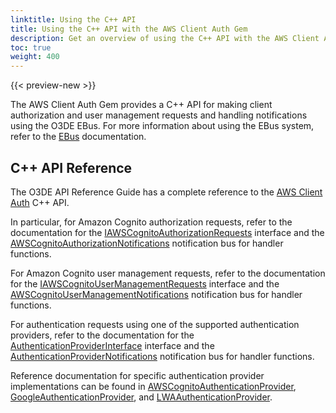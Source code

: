```yaml
---
linktitle: Using the C++ API
title: Using the C++ API with the AWS Client Auth Gem
description: Get an overview of using the C++ API with the AWS Client Auth Gem in Open 3D Engine (O3DE).
toc: true
weight: 400
---
```


{{< preview-new >}}

The AWS Client Auth Gem provides a C++ API for making client authorization and user management requests and handling notifications using the O3DE EBus. For more information about using the EBus system, refer to the [EBus](/docs/user-guide/engine/ebus) documentation.

## C++ API Reference

The O3DE API Reference Guide has a complete reference to the [AWS Client Auth](/docs/api/gems/awsclientauth) C++ API.

In particular, for Amazon Cognito authorization requests, refer to the documentation for the [IAWSCognitoAuthorizationRequests](https://o3de.org/docs/api/gems/awsclientauth/class_a_w_s_client_auth_1_1_i_a_w_s_cognito_authorization_requests.html) interface and the [AWSCognitoAuthorizationNotifications](https://o3de.org/docs/api/gems/awsclientauth/class_a_w_s_client_auth_1_1_a_w_s_cognito_authorization_notifications.html) notification bus for handler functions.

For Amazon Cognito user management requests, refer to the documentation for the [IAWSCognitoUserManagementRequests](https://o3de.org/docs/api/gems/awsclientauth/class_a_w_s_client_auth_1_1_i_a_w_s_cognito_user_management_requests.html) interface and the [AWSCognitoUserManagementNotifications](https://o3de.org/docs/api/gems/awsclientauth/class_a_w_s_client_auth_1_1_a_w_s_cognito_user_management_notifications.html) notification bus for handler functions.

For authentication requests using one of the supported authentication providers, refer to the documentation for the [AuthenticationProviderInterface](https://o3de.org/docs/api/gems/awsclientauth/class_a_w_s_client_auth_1_1_i_authentication_provider_requests.html) interface and the [AuthenticationProviderNotifications](https://o3de.org/docs/api/gems/awsclientauth/class_a_w_s_client_auth_1_1_authentication_provider_notifications.html) notification bus for handler functions.

Reference documentation for specific authentication provider implementations can be found in [AWSCognitoAuthenticationProvider](https://o3de.org/docs/api/gems/awsclientauth/class_a_w_s_client_auth_1_1_a_w_s_cognito_authentication_provider.html), [GoogleAuthenticationProvider](https://o3de.org/docs/api/gems/awsclientauth/class_a_w_s_client_auth_1_1_google_authentication_provider.html), and [LWAAuthenticationProvider](https://o3de.org/docs/api/gems/awsclientauth/class_a_w_s_client_auth_1_1_l_w_a_authentication_provider.html).
